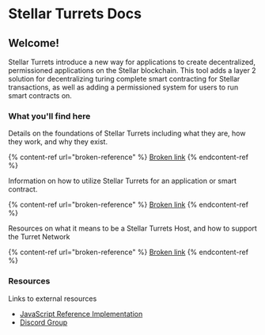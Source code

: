 # Stellar Turrets Docs

## Welcome!

Stellar Turrets introduce a new way for applications to create decentralized, permissioned applications on the Stellar blockchain. This tool adds a layer 2 solution for decentralizing turing complete smart contracting for Stellar transactions, as well as adding a permissioned system for users to run smart contracts on.

### What you'll find here

Details on the foundations of Stellar Turrets including what they are, how they work, and why they exist.&#x20;

{% content-ref url="broken-reference" %}
[Broken link](broken-reference)
{% endcontent-ref %}

Information on how to utilize Stellar Turrets for an application or smart contract.

{% content-ref url="broken-reference" %}
[Broken link](broken-reference)
{% endcontent-ref %}

Resources on what it means to be a Stellar Turrets Host, and how to support the Turret Network

{% content-ref url="broken-reference" %}
[Broken link](broken-reference)
{% endcontent-ref %}

### Resources

Links to external resources

* [JavaScript Reference Implementation](https://github.com/tyvdh/stellar-turrets)
* [Discord Group](https://discord.com/invite/d5RPb5gDrK)
